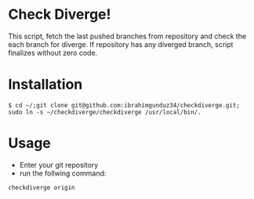 # Check Diverge!

This script, fetch the last pushed branches from repository and check the each branch for diverge.
If repository has any diverged branch, script finalizes without zero code.

# Installation

```shell
$ cd ~/;git clone git@github.com:ibrahimgunduz34/checkdiverge.git; sudo ln -s ~/checkdiverge/checkdiverge /usr/local/bin/.
```

# Usage
* Enter your git repository
* run the follwing command:
```shell
checkdiverge origin
```

